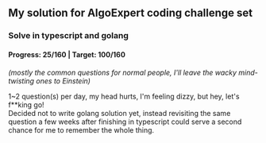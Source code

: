 ## My solution for AlgoExpert coding challenge set

### Solve in typescript and golang

#### Progress: 25/160 | Target: 100/160

_(mostly the common questions for normal people, I'll leave the wacky mind-twisting ones to Einstein)_

1~2 question(s) per day, my head hurts, I'm feeling dizzy, but hey, let's f\*\*king go!  
Decided not to write golang solution yet, instead revisiting the same question a few weeks after finishing in typescript could serve a second chance for me to remember the whole thing.

